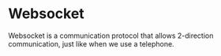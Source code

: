# Websocket

Websocket is a communication protocol that allows 2-direction communication, just like when we use a telephone.


